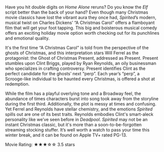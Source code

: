 
Have you hit double digits on *Home Alone* reruns? Do you know the *Elf*
script better than the back of your hand? Even though many Christmas
movie classics have lost the vibrant aura they once had, *Spirited*’s
modern, musical twist on Charles Dickens’ “A Christmas Carol” offers a
flamboyant film that will get your foot tapping. This big and boisterous
musical comedy offers an exciting holiday movie option worth checking
out for its punchlines and emotional quality.

It's the first time “A Christmas Carol” is told from the perspective of
the ghosts of Christmas, and this interpretation stars Will Ferrel as
the protagonist: the Ghost of Christmas Present, addressed as Present.
Present stumbles upon Clint Briggs, played by Ryan Reynolds, an oily
businessman who specializes in crafting controversy. Present identifies
Clint as the perfect candidate for the ghosts’ next “perp”. Each year’s
“perp”, a Scrooge-like individual to be haunted every Christmas, is
offered a shot at redemption.

While the film has a playful overlying tone and a Broadway feel, the
abundance of times characters burst into song took away from the
storyline during the first third. Additionally, the plot is messy at
times and confusing. Yet Ferrel and Reynolds have stellar chemistry, and
the emotions *Spirited* spills out are one of its best traits. Reynolds
embodies Clint's smart-aleck personality like we’ve seen before in
*Deadpool*. *Spirited* may not be an instant Christmas classic, but it's
more than a soon-to-be-forgotten streaming stocking stuffer. It’s well
worth a watch to pass your time this winter break, and it can be found
on Apple TV+ rated PG-13.

Movie Rating: ★★★☆☆ 3.5 stars
